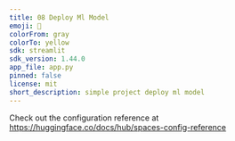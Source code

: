 ```yaml
---
title: 08 Deploy Ml Model
emoji: 🐢
colorFrom: gray
colorTo: yellow
sdk: streamlit
sdk_version: 1.44.0
app_file: app.py
pinned: false
license: mit
short_description: simple project deploy ml model
---
```


Check out the configuration reference at https://huggingface.co/docs/hub/spaces-config-reference
